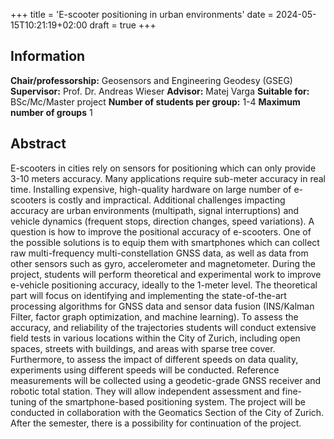 +++
title = 'E-scooter positioning in urban environments'
date = 2024-05-15T10:21:19+02:00
draft = true
+++

## Information
**Chair/professorship:** Geosensors and Engineering Geodesy (GSEG)
**Supervisor:** Prof. Dr. Andreas Wieser
**Advisor:** Matej Varga
**Suitable for:** BSc/Mc/Master project
**Number of students per group:** 1-4
**Maximum number of groups** 1

## Abstract
E-scooters in cities rely on sensors for positioning which can only provide 3-10 meters accuracy. Many applications require sub-meter accuracy in real time. Installing expensive, high-quality hardware on large number of e-scooters is costly and impractical. Additional challenges impacting accuracy are urban environments (multipath, signal interruptions) and vehicle dynamics (frequent stops, direction changes, speed variations).
A question is how to improve the positional accuracy of e-scooters. One of the possible solutions is to equip them with smartphones which can collect raw multi-frequency multi-constellation GNSS data, as well as data from other sensors such as gyro, accelerometer and magnetometer.
During the project, students will perform theoretical and experimental work to improve e-vehicle positioning accuracy, ideally to the 1-meter level. The theoretical part will focus on identifying and implementing the state-of-the-art processing algorithms for GNSS data and sensor data fusion (INS/Kalman Filter, factor graph optimization, and machine learning). To assess the accuracy, and reliability of the trajectories students will conduct extensive field tests in various locations within the City of Zurich, including open spaces, streets with buildings, and areas with sparse tree cover. Furthermore, to assess the impact of different speeds on data quality, experiments using different speeds will be conducted. Reference measurements will be collected using a geodetic-grade GNSS receiver and robotic total station. They will allow independent assessment and fine-tuning of the smartphone-based positioning system.
The project will be conducted in collaboration with the Geomatics Section of the City of Zurich. After the semester, there is a possibility for continuation of the project.

